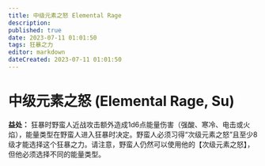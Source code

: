 ```yaml
---
title: 中级元素之怒 Elemental Rage
description: 
published: true
date: 2023-07-11 01:01:50
tags: 狂暴之力
editor: markdown
dateCreated: 2023-07-11 01:01:50
---
```


# 中级元素之怒 (Elemental Rage, Su)

**益处：** 狂暴时野蛮人近战攻击额外造成1d6点能量伤害（强酸、寒冷、电击或火焰），能量类型在野蛮人进入狂暴时决定。野蛮人必须习得“次级元素之怒”且至少8级才能选择这个狂暴之力。请注意，野蛮人仍然可以使用他的【次级元素之怒】，但他必须选择不同的能量类型。
